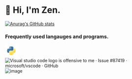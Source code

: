 # :wave: Hi, I'm Zen.
[![Anurag's GitHub stats](https://github-readme-stats.vercel.app/api?username=zendevz&count_private=trueshow_icons=true)](https://github.com/anuraghazra/github-readme-stats)

### Frequently used langauges and programs.
<code><img height="40" src="https://raw.githubusercontent.com/github/explore/5c058a388828bb5fde0bcafd4bc867b5bb3f26f3/topics/python/python.png"></code>
<img src="https://user-images.githubusercontent.com/674621/71187801-14e60a80-2280-11ea-94c9-e56576f76baf.png" alt="Visual studio code logo is offensive to me · Issue #87419 ·  microsoft/vscode · GitHub"/>![image](https://user-images.githubusercontent.com/41224646/151926925-f8302489-20d8-4f1c-a328-d22c561457f5.png)


